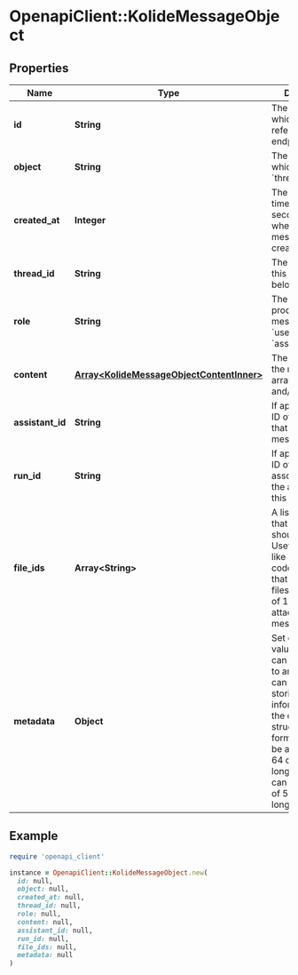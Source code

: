# OpenapiClient::KolideMessageObject

## Properties

| Name | Type | Description | Notes |
| ---- | ---- | ----------- | ----- |
| **id** | **String** | The identifier, which can be referenced in API endpoints. |  |
| **object** | **String** | The object type, which is always &#x60;thread.message&#x60;. |  |
| **created_at** | **Integer** | The Unix timestamp (in seconds) for when the message was created. |  |
| **thread_id** | **String** | The [thread](/docs/api-reference/threads) ID that this message belongs to. |  |
| **role** | **String** | The entity that produced the message. One of &#x60;user&#x60; or &#x60;assistant&#x60;. |  |
| **content** | [**Array&lt;KolideMessageObjectContentInner&gt;**](KolideMessageObjectContentInner.md) | The content of the message in array of text and/or images. |  |
| **assistant_id** | **String** | If applicable, the ID of the [assistant](/docs/api-reference/assistants) that authored this message. |  |
| **run_id** | **String** | If applicable, the ID of the [run](/docs/api-reference/runs) associated with the authoring of this message. |  |
| **file_ids** | **Array&lt;String&gt;** | A list of [file](/docs/api-reference/files) IDs that the assistant should use. Useful for tools like retrieval and code_interpreter that can access files. A maximum of 10 files can be attached to a message. |  |
| **metadata** | **Object** | Set of 16 key-value pairs that can be attached to an object. This can be useful for storing additional information about the object in a structured format. Keys can be a maximum of 64 characters long and values can be a maxium of 512 characters long.  |  |

## Example

```ruby
require 'openapi_client'

instance = OpenapiClient::KolideMessageObject.new(
  id: null,
  object: null,
  created_at: null,
  thread_id: null,
  role: null,
  content: null,
  assistant_id: null,
  run_id: null,
  file_ids: null,
  metadata: null
)
```

